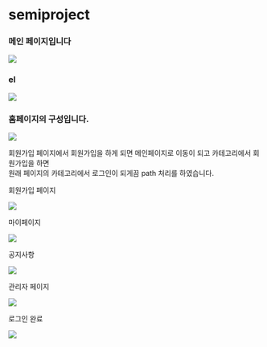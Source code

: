 # semiproject


<h3>메인 페이지입니다</h3>
<img src="https://user-images.githubusercontent.com/54519603/76162175-56e76400-617e-11ea-8d5c-1ce66df5786d.PNG"/>

<h3>el</h3>
<img src="https://user-images.githubusercontent.com/54519603/76162205-a037b380-617e-11ea-846a-bb69b3e0b7d0.png"/>

<h3>홈페이지의 구성입니다.</h3>
<img src="https://user-images.githubusercontent.com/54519603/76162210-bcd3eb80-617e-11ea-8bdf-3731d91f5478.png"/>

<p>회원가입 페이지에서 회원가입을 하게 되면 메인페이지로 이동이 되고 카테고리에서 회원가입을 하면<br/>
  원래 페이지의 카테고리에서 로그인이 되게끔 path 처리를 하였습니다. </p>
<p>회원가입 페이지</p>
<img src="https://user-images.githubusercontent.com/54519603/76162171-433bfd80-617e-11ea-932d-2d6f25b91808.PNG"/>
<p>마이페이지</p>
<img src="https://user-images.githubusercontent.com/54519603/76162176-5949be00-617e-11ea-97e9-810fa48df949.PNG"/>

<p>공지사항</p>
<img src="https://user-images.githubusercontent.com/54519603/76162180-5bac1800-617e-11ea-9823-49365c80fecc.PNG"/>
<p>관리자 페이지</p>
<img src="https://user-images.githubusercontent.com/54519603/76162181-5cdd4500-617e-11ea-9385-b272c85acea3.PNG"/>
<p>로그인 완료</p>
<img src="https://user-images.githubusercontent.com/54519603/76162184-5e0e7200-617e-11ea-986c-b394983ad4d3.PNG"/>
